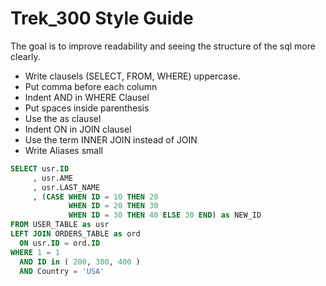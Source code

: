 # Trek_300 Style Guide

The goal is to improve readability and seeing the structure of the sql more clearly.

* Write clausels (SELECT, FROM, WHERE) uppercase. 
* Put comma before each column
* Indent AND in WHERE Clausel
* Put spaces inside parenthesis
* Use the as clausel
* Indent ON in JOIN clausel
* Use the term INNER JOIN instead of JOIN
* Write Aliases small

```sql
SELECT usr.ID
     , usr.AME
     , usr.LAST_NAME
     , (CASE WHEN ID = 10 THEN 20
             WHEN ID = 20 THEN 30 
             WHEN ID = 30 THEN 40 ELSE 30 END) as NEW_ID
FROM USER_TABLE as usr
LEFT JOIN ORDERS_TABLE as ord
  ON usr.ID = ord.ID
WHERE 1 = 1
  AND ID in ( 200, 300, 400 )
  AND Country = 'USA'
